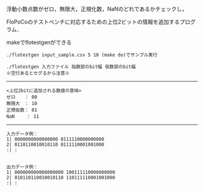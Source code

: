浮動小数点数がゼロ，無限大，正規化数，NaNのどれであるかチェックし，

FloPoCoのテストベンチに対応するための上位2ビットの情報を追加するプログラム．

makeでflotestgenができる

	./flotestgen input_sample.csv 5 10 (make do)でサンプル実行

	./flotestgen 入力ファイル 指数部のbit幅 仮数部のbit幅   
	※空行あるとセグるから注意※

---------------------------------------------------------------------------

	<上位2bitに追加される数値の意味>
	ゼロ　　： 00
	無限大　： 10
	正規仮数： 01
	NaN　　 ： 11
	
---------------------------------------------------------------------------

	入力データ例：
	1| 0000000000000000 0111110000000000
	2| 0110110010010110 0111110001001000
	:| :


	出力データ例：
	1| 000000000000000000 100111110000000000
	2| 010110110010010110 110111110001001000
	:| :

